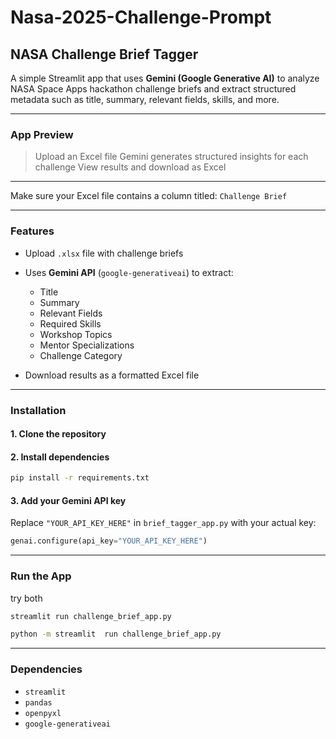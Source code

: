 # Nasa-2025-Challenge-Prompt

## NASA Challenge Brief Tagger

A simple Streamlit app that uses **Gemini (Google Generative AI)** to analyze NASA Space Apps hackathon challenge briefs and extract structured metadata such as title, summary, relevant fields, skills, and more.

---

### App Preview

> Upload an Excel file
> Gemini generates structured insights for each challenge
> View results and download as Excel

---

Make sure your Excel file contains a column titled: `Challenge Brief`

---

### Features

- Upload `.xlsx` file with challenge briefs
- Uses **Gemini API** (`google-generativeai`) to extract:

  - Title
  - Summary
  - Relevant Fields
  - Required Skills
  - Workshop Topics
  - Mentor Specializations
  - Challenge Category

- Download results as a formatted Excel file

---

### Installation

#### 1. Clone the repository

#### 2. Install dependencies

```bash
pip install -r requirements.txt
```

#### 3. Add your Gemini API key

Replace `"YOUR_API_KEY_HERE"` in `brief_tagger_app.py` with your actual key:

```python
genai.configure(api_key="YOUR_API_KEY_HERE")
```

---

### Run the App

try both

```bash
streamlit run challenge_brief_app.py
```

```bash
python -m streamlit  run challenge_brief_app.py
```

---

### Dependencies

- `streamlit`
- `pandas`
- `openpyxl`
- `google-generativeai`
